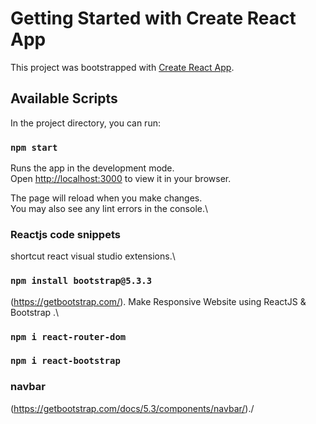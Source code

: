 # Getting Started with Create React App

This project was bootstrapped with [Create React App](https://github.com/facebook/create-react-app).

## Available Scripts

In the project directory, you can run:

### `npm start`

Runs the app in the development mode.\
Open [http://localhost:3000](http://localhost:3000) to view it in your browser.

The page will reload when you make changes.\
You may also see any lint errors in the console.\

### Reactjs code snippets

shortcut react visual studio extensions.\

### `npm install bootstrap@5.3.3`

(https://getbootstrap.com/).
Make Responsive Website using ReactJS & Bootstrap .\

### `npm i react-router-dom`

### `npm i react-bootstrap`

### navbar

(https://getbootstrap.com/docs/5.3/components/navbar/)./



